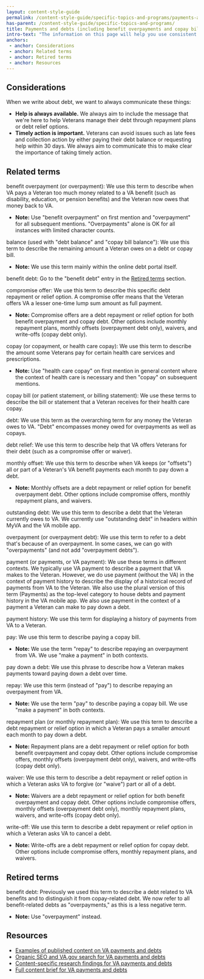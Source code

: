 ```yaml
---
layout: content-style-guide
permalink: /content-style-guide/specific-topics-and-programs/payments-and-debts
has-parent: /content-style-guide/specific-topics-and-programs/
title: Payments and debts (including benefit overpayments and copay bills)
intro-text: "The information on this page will help you use consistent language about VA payments and debts (including benefit overpayments and copay bills) across communication channels."
anchors:
 - anchor: Considerations
 - anchor: Related terms
 - anchor: Retired terms
 - anchor: Resources
---
```


## Considerations

When we write about debt, we want to always communicate these things:

- **Help is always available.** We always aim to include the message that we're here to help Veterans manage their debt through repayment plans or debt relief options.
- **Timely action is important.** Veterans can avoid issues such as late fees and collection action by either paying their debt balance or requesting help within 30 days. We always aim to communicate this to make clear the importance of taking timely action.

## Related terms

benefit overpayment (or overpayment): We use this term to describe when VA pays a Veteran too much money related to a VA benefit (such as disability, education, or pension benefits) and the Veteran now owes that money back to VA.

- **Note:** Use "benefit overpayment" on first mention and "overpayment" for all subsequent mentions. "Overpayments" alone is OK for all instances with limited character counts.

balance (used with "debt balance" and "copay bill balance"): We use this term to describe the remaining amount a Veteran owes on a debt or copay bill.

- **Note:** We use this term mainly within the online debt portal itself.

benefit debt: Go to the "benefit debt" entry in the [Retired terms](#retired-terms) section.

compromise offer: We use this term to describe this specific debt repayment or relief option. A compromise offer means that the Veteran offers VA a lesser one-time lump sum amount as full payment.

- **Note:** Compromise offers are a debt repayment or relief option for both benefit overpayment and copay debt. Other options include monthly repayment plans, monthly offsets (overpayment debt only), waivers, and write-offs (copay debt only).

copay (or copayment, or health care copay): We use this term to describe the amount some Veterans pay for certain health care services and prescriptions.

- **Note:** Use "health care copay" on first mention in general content where the context of health care is necessary and then "copay" on subsequent mentions.

copay bill (or patient statement, or billing statement): We use these terms to describe the bill or statement that a Veteran receives for their health care copay.

debt: We use this term as the overarching term for any money the Veteran owes to VA. "Debt" encompasses money owed for overpayments as well as copays.

debt relief: We use this term to describe help that VA offers Veterans for their debt (such as a compromise offer or waiver).

monthly offset: We use this term to describe when VA keeps (or "offsets") all or part of a Veteran's VA benefit payments each month to pay down a debt.

- **Note:** Monthly offsets are a debt repayment or relief option for benefit overpayment debt. Other options include compromise offers, monthly repayment plans, and waivers.

outstanding debt: We use this term to describe a debt that the Veteran currently owes to VA. We currently use "outstanding debt" in headers within MyVA and the VA mobile app.

overpayment (or overpayment debt): We use this term to refer to a debt that's because of an overpayment. In some cases, we can go with "overpayments" (and not add "overpayment debts").

payment (or payments, or VA payment): We use these terms in different contexts. We typically use VA payment to describe a payment that VA makes to the Veteran. However, we do use payment (without the VA) in the context of payment history to describe the display of a historical record of payments from VA to the Veteran. We also use the plural version of this term (Payments) as the top-level category to house debts and payment history in the VA mobile app. We also use payment in the context of a payment a Veteran can make to pay down a debt.

payment history: We use this term for displaying a history of payments from VA to a Veteran.

pay: We use this term to describe paying a copay bill.

- **Note:** We use the term "repay" to describe repaying an overpayment from VA. We use "make a payment" in both contexts.

pay down a debt: We use this phrase to describe how a Veteran makes payments toward paying down a debt over time.

repay: We use this term (instead of "pay") to describe repaying an overpayment from VA.

- **Note:** We use the term "pay" to describe paying a copay bill. We use "make a payment" in both contexts.

repayment plan (or monthly repayment plan): We use this term to describe a debt repayment or relief option in which a Veteran pays a smaller amount each month to pay down a debt.

- **Note:** Repayment plans are a debt repayment or relief option for both benefit overpayment and copay debt. Other options include compromise offers, monthly offsets (overpayment debt only), waivers, and write-offs (copay debt only).

waiver: We use this term to describe a debt repayment or relief option in which a Veteran asks VA to forgive (or "waive") part or all of a debt.

- **Note:** Waivers are a debt repayment or relief option for both benefit overpayment and copay debt. Other options include compromise offers, monthly offsets (overpayment debt only), monthly repayment plans, waivers, and write-offs (copay debt only).

write-off: We use this term to describe a debt repayment or relief option in which a Veteran asks VA to cancel a debt.

- **Note:** Write-offs are a debt repayment or relief option for copay debt. Other options include compromise offers, monthly repayment plans, and waivers.

## Retired terms

benefit debt: Previously we used this term to describe a debt related to VA benefits and to distinguish it from copay-related debt. We now refer to all benefit-related debts as "overpayments," as this is a less negative term.

- **Note:** Use "overpayment" instead.

## Resources

- [Examples of published content on VA payments and debts](https://github.com/department-of-veterans-affairs/va.gov-team/blob/master/products/content/content-briefs/payments-debts-copay-bills.md#example-content-pages-related-to-this-topic)
- [Organic SEO and VA.gov search for VA payments and debts](https://github.com/department-of-veterans-affairs/va.gov-team/blob/master/products/content/content-briefs/payments-debts-copay-bills.md#seo-and-vagov-search)
- [Content-specific research findings for VA payments and debts](https://github.com/department-of-veterans-affairs/va.gov-team/blob/master/products/content/content-briefs/payments-debts-copay-bills.md#content-specific-research-findings)
- [Full content brief for VA payments and debts](https://github.com/department-of-veterans-affairs/va.gov-team/blob/master/products/content/content-briefs/payments-debts-copay-bills.md#overview)
